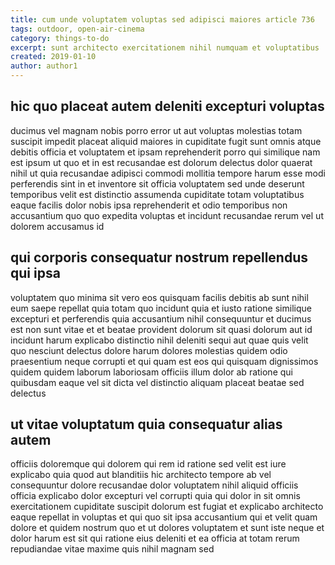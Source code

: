 ```yaml
---
title: cum unde voluptatem voluptas sed adipisci maiores article 736
tags: outdoor, open-air-cinema
category: things-to-do
excerpt: sunt architecto exercitationem nihil numquam et voluptatibus
created: 2019-01-10
author: author1
---
```


## hic quo placeat autem deleniti excepturi voluptas

ducimus vel magnam nobis porro error ut aut voluptas molestias totam suscipit impedit placeat aliquid maiores in cupiditate fugit sunt omnis atque debitis officia et voluptatem et ipsam reprehenderit porro qui similique nam est ipsum ut quo et in est recusandae est dolorum delectus dolor quaerat nihil ut quia recusandae adipisci commodi mollitia tempore harum esse modi perferendis sint in et inventore sit officia voluptatem sed unde deserunt temporibus velit est distinctio assumenda cupiditate totam voluptatibus eaque facilis dolor nobis ipsa reprehenderit et odio temporibus non accusantium quo quo expedita voluptas et incidunt recusandae rerum vel ut dolorem accusamus id

## qui corporis consequatur nostrum repellendus qui ipsa

voluptatem quo minima sit vero eos quisquam facilis debitis ab sunt nihil eum saepe repellat quia totam quo incidunt quia et iusto ratione similique excepturi et perferendis quia accusantium nihil consequuntur et ducimus est non sunt vitae et et beatae provident dolorum sit quasi dolorum aut id incidunt harum explicabo distinctio nihil deleniti sequi aut quae quis velit quo nesciunt delectus dolore harum dolores molestias quidem odio praesentium neque corrupti et qui quam est eos qui quisquam dignissimos quidem quidem laborum laboriosam officiis illum dolor ab ratione qui quibusdam eaque vel sit dicta vel distinctio aliquam placeat beatae sed delectus

## ut vitae voluptatum quia consequatur alias autem

officiis doloremque qui dolorem qui rem id ratione sed velit est iure explicabo quia quod aut blanditiis hic architecto tempore ab vel consequuntur dolore recusandae dolor voluptatem nihil aliquid officiis officia explicabo dolor excepturi vel corrupti quia qui dolor in sit omnis exercitationem cupiditate suscipit dolorum est fugiat et explicabo architecto eaque repellat in voluptas et qui quo sit ipsa accusantium qui et velit quam dolore et quidem nostrum quo et ut dolores voluptatem et sunt iste neque et dolor harum est sit qui ratione eius deleniti et ea officia at totam rerum repudiandae vitae maxime quis nihil magnam sed

